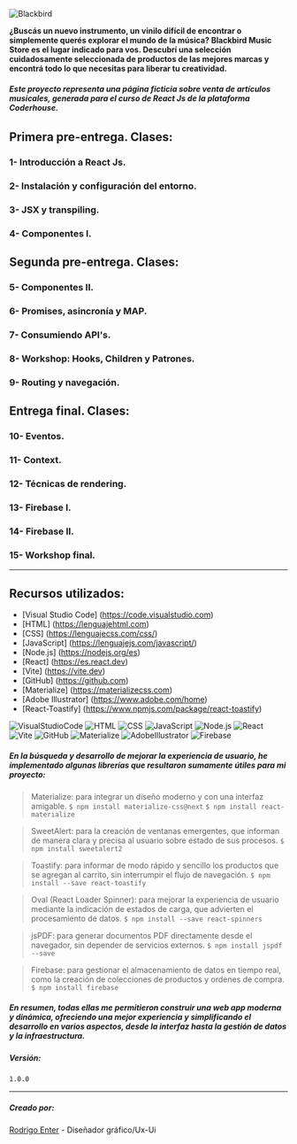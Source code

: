 ![Blackbird](https://iili.io/2a6xRnI.png "Blackbird Music Store")

**¿Buscás un nuevo instrumento, un vinilo difícil de encontrar o simplemente querés explorar el mundo de la música? Blackbird Music Store es el lugar indicado para vos. Descubrí una selección cuidadosamente seleccionada de productos de las mejores marcas y encontrá todo lo que necesitas para liberar tu creatividad.**

###### **Este proyecto representa una página _ficticia_ sobre venta de artículos musicales, generada para el curso de React Js de la plataforma Coderhouse.**

## Primera pre-entrega. Clases:

### 1- Introducción a React Js.

### 2- Instalación y configuración del entorno.

### 3- JSX y transpiling.

### 4- Componentes I.

## Segunda pre-entrega. Clases:

### 5- Componentes II.

### 6- Promises, asincronía y MAP.

### 7- Consumiendo API's.

### 8- Workshop: Hooks, Children y Patrones.

### 9- Routing y navegación.

## Entrega final. Clases:

### 10- Eventos.

### 11- Context.

### 12- Técnicas de rendering.

### 13- Firebase I.

### 14-  Firebase II.

### 15- Workshop final.

-------------------------
## Recursos utilizados:

- [Visual Studio Code] (https://code.visualstudio.com)
- [HTML] (https://lenguajehtml.com)
- [CSS] (https://lenguajecss.com/css/)
- [JavaScript] (https://lenguajejs.com/javascript/)
- [Node.js] (https://nodejs.org/es)
- [React] (https://es.react.dev)
- [Vite] (https://vite.dev)
- [GitHub] (https://github.com)
- [Materialize] (https://materializecss.com)
- [Adobe Illustrator] (https://www.adobe.com/home)
- [React-Toastify] (https://www.npmjs.com/package/react-toastify)

![VisualStudioCode](https://img.icons8.com/color/96/000000/visual-studio-code-2019.png)
![HTML](https://img.icons8.com/color/96/000000/html-5.png)
![CSS](https://img.icons8.com/color/96/000000/css3.png)
![JavaScript](https://img.icons8.com/color/96/000000/javascript.png)
![Node.js](https://img.icons8.com/color/96/nodejs.png)
![React](https://img.icons8.com/color/96//00000/react-native.png)
![Vite](https://img.icons8.com/fluency/96/vite.png)
![GitHub](https://img.icons8.com/windows/96/github.png)
![Materialize](https://img.icons8.com/material-two-tone/96/materialize.png)
![AdobeIllustrator](https://img.icons8.com/color/96/000000/adobe-illustrator.png)
![Firebase](https://iili.io/20qR5GV.png)

##### En la búsqueda y desarrollo de mejorar la experiencia de usuario, he implementado algunas librerías que resultaron sumamente útiles para mi proyecto:

> Materialize: para  integrar un diseño moderno y con una interfaz amigable.
`$ npm install materialize-css@next`
`$ npm install react-materialize`

> SweetAlert: para la creación de ventanas emergentes, que informan de manera clara y precisa al usuario sobre estado de sus procesos.
`$ npm install sweetalert2`

> Toastify: para informar de modo rápido y sencillo los productos que se agregan al carrito, sin interrumpir el flujo de navegación.
`$ npm install --save react-toastify`

> Oval (React Loader Spinner): para mejorar la experiencia de usuario mediante la indicación de estados de carga, que advierten el procesamiento de datos.
`$ npm install --save react-spinners`

> jsPDF: para generar documentos PDF directamente desde el navegador, sin depender de servicios externos.
`$ npm install jspdf --save`

> Firebase: para gestionar el almacenamiento de datos en tiempo real, como la creación de colecciones de productos y ordenes de compra.
`$ npm install firebase`

##### En resumen, todas ellas me permitieron construir una web app moderna y dinámica, ofreciendo una mejor experiencia y simplificando el desarrollo en varios aspectos, desde la interfaz hasta la gestión de datos y la infraestructura.

##### Versión:

```sh
1.0.0
```
-------------------------

##### Creado por:

[Rodrigo Enter](https://github.com/rodrigoenter) - Diseñador gráfico/Ux-Ui
